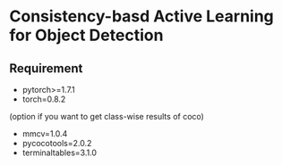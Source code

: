 # Consistency-basd Active Learning for Object Detection
## Requirement
- pytorch>=1.7.1
- torch=0.8.2

(option if you want to get class-wise results of coco)

- mmcv=1.0.4
- pycocotools=2.0.2
- terminaltables=3.1.0
 
